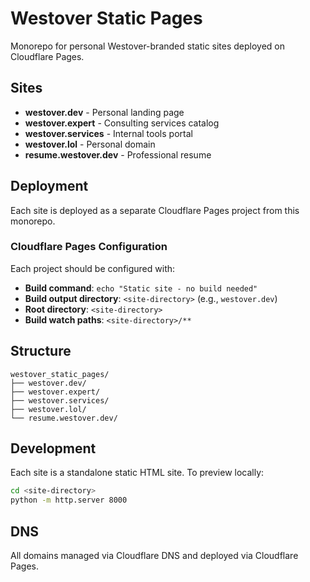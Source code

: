 # Westover Static Pages

Monorepo for personal Westover-branded static sites deployed on Cloudflare Pages.

## Sites

- **westover.dev** - Personal landing page
- **westover.expert** - Consulting services catalog
- **westover.services** - Internal tools portal
- **westover.lol** - Personal domain
- **resume.westover.dev** - Professional resume

## Deployment

Each site is deployed as a separate Cloudflare Pages project from this monorepo.

### Cloudflare Pages Configuration

Each project should be configured with:
- **Build command**: `echo "Static site - no build needed"`
- **Build output directory**: `<site-directory>` (e.g., `westover.dev`)
- **Root directory**: `<site-directory>`
- **Build watch paths**: `<site-directory>/**`

## Structure

```
westover_static_pages/
├── westover.dev/
├── westover.expert/
├── westover.services/
├── westover.lol/
└── resume.westover.dev/
```

## Development

Each site is a standalone static HTML site. To preview locally:

```bash
cd <site-directory>
python -m http.server 8000
```

## DNS

All domains managed via Cloudflare DNS and deployed via Cloudflare Pages.
